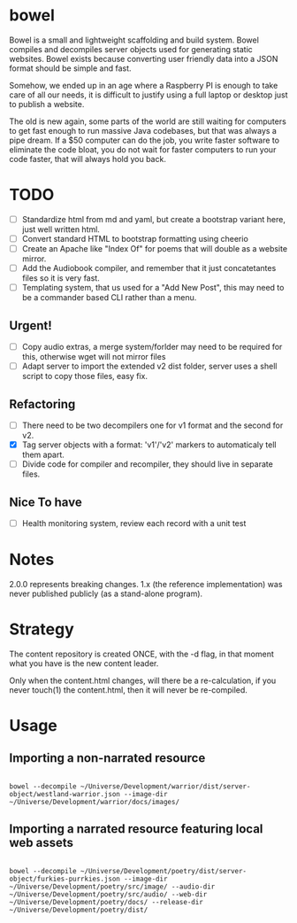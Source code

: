 # bowel
Bowel is a small and lightweight scaffolding and build system.
Bowel compiles and decompiles server objects used for generating static websites.
Bowel exists because converting user friendly data into a JSON format should be simple and fast.

Somehow, we ended up in an age where a Raspberry PI is enough to take care of all our needs,
it is difficult to justify using a full laptop or desktop just to publish a website.

The old is new again, some parts of the world are still waiting for computers to get fast enough to run massive Java codebases, but that was always a pipe dream.
If a $50 computer can do the job, you write faster software to eliminate the code bloat, you do not wait for faster computers to run your code faster, that will always hold you back.

# TODO


- [ ] Standardize html from md and yaml, but create a bootstrap variant here, just well written html.
- [ ] Convert standard HTML to bootstrap formatting using cheerio
- [ ] Create an Apache like "Index Of" for poems that will double as a website mirror.
- [ ] Add the Audiobook compiler, and remember that it just concatetantes files so it is very fast.
- [ ] Templating system, that us used for a "Add New Post", this may need to be a commander based CLI rather than a menu.

## Urgent!

- [ ] Copy audio extras, a merge system/forlder may need to be required for this, otherwise wget will not mirror files
- [ ] Adapt server to import the extended v2 dist folder, server uses a shell script to copy those files, easy fix.

## Refactoring

- [ ] There need to be two decompilers one for v1 format and the second for v2.
- [x] Tag server objects with a format: 'v1'/'v2' markers to automaticaly tell them apart.
- [ ] Divide code for compiler and recompiler, they should live in separate files.

## Nice To have

- [ ] Health monitoring system, review each record with a unit test

# Notes

2.0.0 represents breaking changes.
1.x (the reference implementation) was never published publicly (as a stand-alone program).

# Strategy

The content repository is created ONCE, with the -d flag,
in that moment what you have is the new content leader.

Only when the content.html changes, will there be a re-calculation,
if you never touch(1) the content.html, then it will never be re-compiled.

# Usage

## Importing a non-narrated resource

```shell

bowel --decompile ~/Universe/Development/warrior/dist/server-object/westland-warrior.json --image-dir ~/Universe/Development/warrior/docs/images/

```

## Importing a narrated resource featuring local web assets

```shell

bowel --decompile ~/Universe/Development/poetry/dist/server-object/furkies-purrkies.json --image-dir ~/Universe/Development/poetry/src/image/ --audio-dir ~/Universe/Development/poetry/src/audio/ --web-dir ~/Universe/Development/poetry/docs/ --release-dir ~/Universe/Development/poetry/dist/


```
